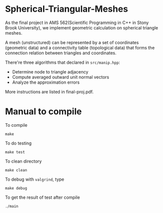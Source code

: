 # Spherical-Triangular-Meshes #

As the final project in AMS 562(Scientific Programming in C++ in Stony Brook University), we implement geometric calculation on spherical
triangle meshes.

A mesh (unstructured) can be represented by a set of coordinates (geometric data)
and a connectivity table (topological data) that forms the connection relation
between triangles and coordinates.

There're three algorithms that declared in `src/manip.hpp`:
 - Determine node to triangle adjacency
 - Compute averaged outward unit normal vectors
 - Analyze the approximation errors

More instructions are listed in final-proj.pdf.

# Manual to compile
To compile
```console
make
```

To do testing
```console
make test
```

To clean directory
```console
make clean
```

To debug with `valgrind`, type

```console
make debug
```

To get the result of test after compile
```console
./main
```
